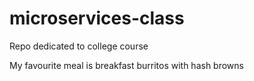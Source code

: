 # microservices-class
Repo dedicated to college course

My favourite meal is breakfast burritos with hash browns
